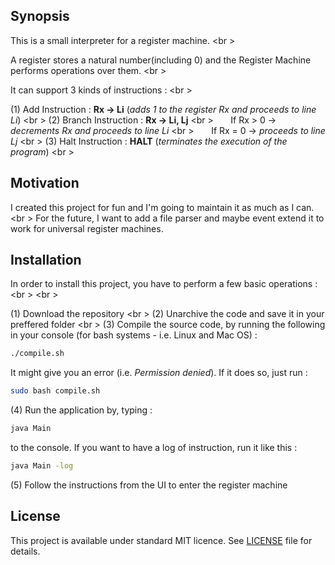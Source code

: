 ## Synopsis

This is a small interpreter for a register machine. <br \>

A register stores a natural number(including 0) and the Register Machine performs operations over them. <br \>

It can support 3 kinds of instructions : <br \>

(1) Add Instruction : **Rx -> Li** (*adds 1 to the register Rx and proceeds to line Li*) <br \>
(2) Branch Instruction : **Rx -> Li, Lj** <br \>
&nbsp;&nbsp;&nbsp;&nbsp;&nbsp; If Rx > 0 -> *decrements Rx and proceeds to line Li* <br \>
&nbsp;&nbsp;&nbsp;&nbsp;&nbsp; If Rx = 0 -> *proceeds to line Lj* <br \>
(3)  Halt Instruction : **HALT**  (*terminates the execution of the program*) <br \>

## Motivation

I created this project for fun and I'm going to maintain it as much as I can. <br \>
For the future, I want to add a file parser and maybe event extend it to work for universal register machines.

## Installation

In order to install this project, you have to perform a few basic operations : <br \> <br \>

(1) Download the repository <br \>
(2) Unarchive the code and save it in your preffered folder <br \>
(3) Compile the source code, by running the following in your console (for bash systems - i.e. Linux and Mac OS) : 
```bash 
./compile.sh
```
It might give you an error (i.e. *Permission denied*). If it does so, just run : 
```bash
sudo bash compile.sh
```
(4) Run the application by, typing : 
```bash
java Main 
```
to the console. If you want to have a log of instruction, run it like this :

```bash
java Main -log
```
(5) Follow the instructions from the UI to enter the register machine

## License

This project is available under standard MIT licence. See [LICENSE](LICENSE.md) file for details.
 
